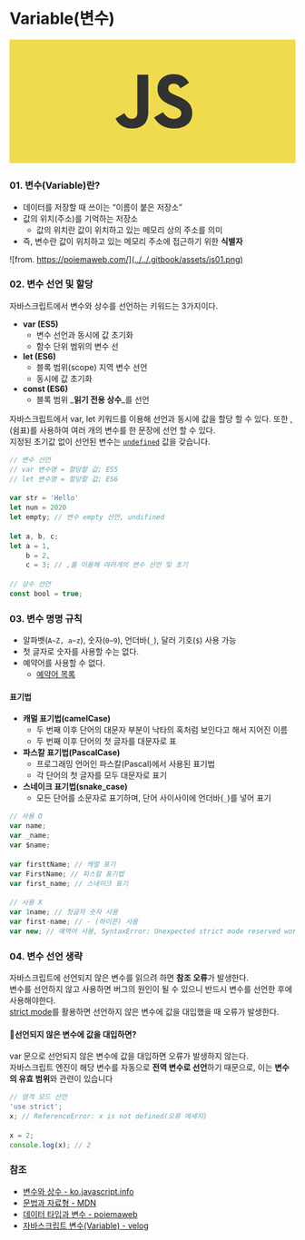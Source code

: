 # Variable\(변수\)

![](../../.gitbook/assets/js.png)

### 01. 변수\(Variable\)란?

* 데이터를 저장할 때 쓰이는 “이름이 붙은 저장소”
* 값의 위치\(주소\)를 기억하는 저장소 
  * 값의 위치란 값이 위치하고 있는 메모리 상의 주소를 의미
* 즉, 변수란 값이 위치하고 있는 메모리 주소에 접근하기 위한 **식별자**

![from. https://poiemaweb.com/](../../.gitbook/assets/js01.png)

### 02. 변수 선언 및 할당

자바스크립트에서 변수와 상수를 선언하는 키워드는 3가지이다. 

* **var \(ES5\)**
  * 변수 선언과 동시에 값 초기화
  * 함수 단위 범위의 변수 선
* **let \(ES6\)**
  * 블록 범위\(scope\) 지역 변수 선언
  * 동시에 값 초기화 
* **const \(ES6\)**
  * 블록 범위 _**읽기 전용 상수**_를 선언 

자바스크립트에서 var, let 키워드를 이용해 선언과 동시에 값을 할당 할 수 있다. 또한 ,\(쉼표\)를 사용하여 여러 개의 변수를 한 문장에 선언 할 수 있다.    
 지정된 초기값 없이 선언된 변수는 [`undefined`](https://developer.mozilla.org/ko/docs/Web/JavaScript/Reference/Global_Objects/undefined) 값을 갖습니다.

```javascript
// 변수 선언
// var 변수명 = 할당할 값; ES5
// let 변수명 = 할당할 값; ES6

var str = 'Hello'
let nun = 2020
let empty; // 변수 empty 선언, undifined

let a, b, c;
let a = 1,
    b = 2,
    c = 3; // ,를 이용해 여러개의 변수 선언 및 초기

// 상수 선언
const bool = true;
```

### 03. 변수 명명 규칙  

*  알파벳\(`A~Z, a~z`\), 숫자\(`0~9`\), 언더바\(`_`\), 달러 기호\(`$`\) 사용 가능
* 첫 글자로 숫자를 사용할 수는 없다.
* 예약어를 사용할 수 없다.
  * [예약어 목록](https://developer.mozilla.org/en-US/docs/Web/JavaScript/Reference/Lexical_grammar#Keywords)

#### 표기법

* **캐멀 표기법\(camelCase\)**
  * 두 번째 이후 단어의 대문자 부분이 낙타의 혹처럼 보인다고 해서 지어진 이름
  * 두 번째 이후 단어의 첫 글자를 대문자로 표
* **파스칼 표기법\(PascalCase\)**
  * 프로그래밍 언어인 파스칼\(Pascal\)에서 사용된 표기법
  * 각 단어의 첫 글자를 모두 대문자로 표기
* **스네이크 표기법\(snake\_case\)**
  *  모든 단어를 소문자로 표기하며, 단어 사이사이에 언더바\(`_`\)를 넣어 표기

```javascript
// 사용 O
var name;
var _name;
var $name;

var firsttName; // 캐멀 표기
var FirstName; // 파스칼 표기법
var first_name; // 스네이크 표기

// 사용 X
var 1name; // 첫글자 숫자 사용
var first-name; // - (하이픈) 사용
var new; // 예역어 사용, SyntaxError: Unexpected strict mode reserved word
```

### 04. 변수 선언 생략

자바스크립트에 선언되지 않은 변수를 읽으려 하면 **참조 오류**가 발생한다.  
변수를 선언하지 않고 사용하면 버그의 원인이 될 수 있으니 반드시 변수를 선언한 후에 사용해야한다.   
[strict mode](https://developer.mozilla.org/ko/docs/Web/JavaScript/Reference/Strict_mode)를 활용하면 선언하지 않은 변수에 값을 대입했을 때 오류가 발생한다.

#### 📌선언되지 않은 변수에 값을 대입하면?

var 문으로 선언되지 않은 변수에 값을 대입하면 오류가 발생하지 않는다.  
 자바스크립트 엔진이 해당 변수를 자동으로 **전역 변수로 선언**하기 때문으로,  이는 **변수의 유효 범위**와 관련이 있습니다

```javascript
// 엄격 모드 선언
'use strict';
x; // ReferenceError: x is not defined(오류 메세지)

x = 2;
console.log(x); // 2

```

### 참조

* [변수와 상수 - ko.javascript.info](https://ko.javascript.info/variables)
* [문법과 자료형 - MDN](https://developer.mozilla.org/ko/docs/Web/JavaScript/Guide/Values,_variables,_and_literals)
* [데이터 타입과 변수 - poiemaweb](https://poiemaweb.com/js-data-type-variable)
* [자바스크립트 변수\(Variable\) - velog](https://velog.io/@yuuuye/2019-09-18-0109-%EC%9E%91%EC%84%B1%EB%90%A8)

